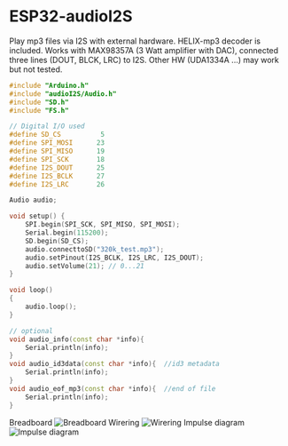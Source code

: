 # ESP32-audioI2S
Play mp3 files via I2S with external hardware.
HELIX-mp3 decoder is included.
Works with MAX98357A (3 Watt amplifier with DAC), connected three lines (DOUT, BLCK, LRC) to I2S.
Other HW (UDA1334A ...) may work but not tested.

```` c++
#include "Arduino.h"
#include "audioI2S/Audio.h"
#include "SD.h"
#include "FS.h"

// Digital I/O used
#define SD_CS          5
#define SPI_MOSI      23
#define SPI_MISO      19
#define SPI_SCK       18
#define I2S_DOUT      25
#define I2S_BCLK      27
#define I2S_LRC       26

Audio audio;

void setup() {
    SPI.begin(SPI_SCK, SPI_MISO, SPI_MOSI);
    Serial.begin(115200);
    SD.begin(SD_CS);
    audio.connecttoSD("320k_test.mp3");
    audio.setPinout(I2S_BCLK, I2S_LRC, I2S_DOUT);
    audio.setVolume(21); // 0...21
}

void loop()
{
    audio.loop();
}

// optional
void audio_info(const char *info){
    Serial.println(info);
}
void audio_id3data(const char *info){  //id3 metadata
    Serial.println(info);
}
void audio_eof_mp3(const char *info){  //end of file
    Serial.println(info);
}

````
Breadboard
![Breadboard](https://github.com/schreibfaul1/ESP32-audioI2S/blob/master/additional_info/Breadboard.jpg)
Wirering
![Wirering](https://github.com/schreibfaul1/ESP32-audioI2S/blob/master/additional_info/ESP32_I2S.JPG)
Impulse diagram
![Impulse diagram](https://github.com/schreibfaul1/ESP32-audioI2S/blob/master/additional_info/Impulsdiagramm.jpg)
